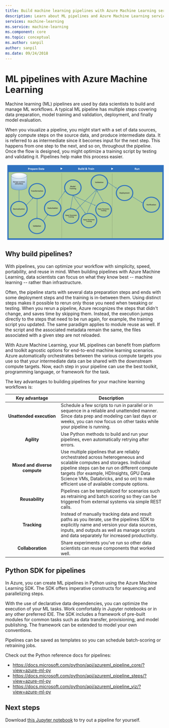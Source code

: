 ```yaml
---
title: Build machine learning pipelines with Azure Machine Learning service
description: Learn about ML pipelines and Azure Machine Learning service. 
services: machine-learning
ms.service: machine-learning
ms.component: core
ms.topic: conceptual
ms.author: sanpil
author: sanpil
ms.date: 09/24/2018
---
```


# ML pipelines with Azure Machine Learning

Machine learning (ML) pipelines are used by data scientists to build and manage ML workflows. A typical ML pipeline has multiple steps covering data preparation, model training and validation, deployment, and finally model evaluation.  

When you visualize a pipeline, you might start with a set of data sources, apply compute steps on the source data, and produce intermediate data. It is referred to as intermediate since it becomes input for the next step. This happens from one step to the next, and so on, throughout the pipeline.  Once the flow is designed, you might optimize a training script by testing and validating it. Pipelines help make this process easier.

![png](./media/concept-ml-pipelines/pipelines.png)

## Why build pipelines?

With pipelines, you can optimize your workflow with simplicity, speed, portability, and reuse in mind. When building pipelines with Azure Machine Learning, data scientists can focus on what they know best -- machine learning -- rather than infrastructure.

Often, the pipeline starts with several data preparation steps and ends with some deployment steps and the training is in-between them. Using distinct steps makes it possible to rerun only those you need when tweaking or testing. When you rerun a pipeline, Azure recognizes the steps that didn't change, and saves time by skipping them. Instead, the execution jumps directly to the steps that need to be run again, for example, the training script you updated. The same paradigm applies to module reuse as well. If the script and the associated metadata remain the same, the files associated with a given step are not reloaded.

With Azure Machine Learning, your ML pipelines can benefit from platform and toolkit agnostic options for  end-to-end machine learning scenarios. Azure automatically orchestrates between the various compute targets you use so that your intermediate data can be shared with the downstream compute targets. Now, each step in your pipeline can use the best toolkit, programming language, or framework for the task. 

The key advantages to building pipelines for your machine learning workflows is:

|Key advantage|Description|
|:-------:|-----------|
|**Unattended&nbsp;execution**|Schedule a few scripts to run in parallel or in sequence in a reliable and unattended manner. Since data prep and modeling can last days or weeks, you can now focus on other tasks while your pipeline is running. |
|**Agility**|Use Python methods to build and run your pipelines, even automatically retrying after errors.|
|**Mixed and diverse compute**|Use multiple pipelines that are reliably orchestrated across heterogeneous and scalable computes and storages. Individual pipeline steps can be run on different compute targets (for example, HDInsights, GPU Data Science VMs, Databricks, and so on) to make efficient use of available compute options.|
|**Reusability**|Pipelines can be templatized for scenarios such as retraining and batch scoring so they can be triggered from external systems via simple REST calls.|
|**Tracking**|Instead of manually tracking data and result paths as you iterate, use the pipelines SDK to explicitly name and version your data sources, inputs, and outputs as well as manage scripts and data separately for increased productivity.|
|**Collaboration**|Share experiments you've run so other data scientists can reuse components that worked well.|

## Python SDK for pipelines
In Azure, you can create ML pipelines in Python using the Azure Machine Learning SDK. The SDK offers imperative constructs for sequencing and parallelizing steps. 

With the use of declarative data dependencies, you can optimize the execution of your ML tasks. Work comfortably in Jupyter notebooks or in any other preferred IDE. The SDK includes a framework of pre-built modules for common tasks such as data transfer, provisioning, and model publishing. The framework can be extended to model your own conventions.

Pipelines can be saved as templates so you can schedule batch-scoring or retraining jobs.

Check out the Python reference docs for pipelines:
+ https://docs.microsoft.com/python/api/azureml_pipeline_core/?view=azure-ml-py
+ https://docs.microsoft.com/python/api/azureml_pipeline_steps/?view=azure-ml-py
+ https://docs.microsoft.com/python/api/azureml_pipeline_viz/?view=azure-ml-py

## Next steps

Download [this Jupyter notebook](https://aka.ms/aml-notebook-train) to try out a pipeline for yourself. 
